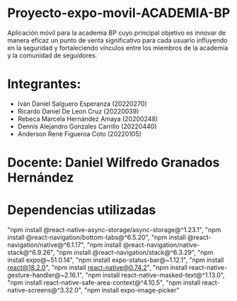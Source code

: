 # Proyecto-expo-movil-ACADEMIA-BP
Aplicación móvil para la academia BP cuyo principal objetivo es innovar de manera eficaz un punto de venta significativo para cada usuario
influyendo en la seguridad y fortaleciendo vínculos entre los miembros de la academia y la comunidad de seguidores.

# Integrantes:
* Iván Daniel Salguero Esperanza (20220270)
* Ricardo Daniel De Leon Cruz (20220039)
* Rebeca Marcela Hernández Amaya (20200248)
* Dennis Alejandro Gonzales Carrillo (20220440)
* Anderson Renè Figueroa Coto (20220105)


# Docente: Daniel Wilfredo Granados Hernández

# Dependencias utilizadas
"npm install @react-native-async-storage/async-storage@^1.23.1",
"npm install @react-navigation/bottom-tabs@^6.5.20",
"npm install @react-navigation/native@^6.1.17",
"npm install @react-navigation/native-stack@^6.9.26",
"npm install @react-navigation/stack@^6.3.29",
"npm install expo@~51.0.14",
"npm install expo-status-bar@~1.12.1",
"npm install react@18.2.0",
"npm install react-native@0.74.2",
"npm install react-native-gesture-handler@~2.16.1",
"npm install react-native-masked-text@^1.13.0",
"npm install react-native-safe-area-context@^4.10.5",
"npm install react-native-screens@^3.32.0",
"npm install expo-image-picker"

